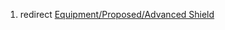 1.  redirect [Equipment/Proposed/Advanced
    Shield](Equipment/Proposed/Advanced_Shield "wikilink")